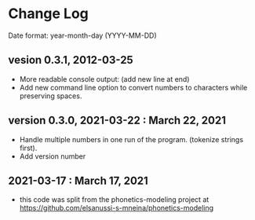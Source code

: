 # Change Log
Date format: year-month-day (YYYY-MM-DD)

## vesion 0.3.1, 2012-03-25
- More readable console output: (add new line at end)
- Add new command line option to convert numbers to characters while preserving spaces.

## version 0.3.0, 2021-03-22 : March 22, 2021
- Handle multiple numbers in one run of the program. (tokenize strings first).
- Add version number

## 2021-03-17 : March 17, 2021
- this code was split from the phonetics-modeling project at https://github.com/elsanussi-s-mneina/phonetics-modeling 


